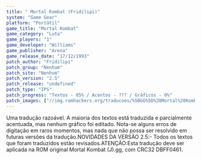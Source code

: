 ```yaml
---
title: " Mortal Kombat (Fridilipi)"
system: "Game Gear"
platform: "Portátil"
game_title: "Mortal Kombat"
game_category: "Luta"
game_players: "1"
game_developer: "Williams"
game_publisher: "Arena"
game_release_date: "17/12/1993"
patch_author: "Fridilipi"
patch_group: "Nenhum"
patch_site: "Nenhum"
patch_version: "2.5"
patch_release: "undefined"
patch_type: "IPS"
patch_progress: "Textos - 85% / Acentos - ??? / Gráficos - 0%"
patch_images: ["//img.romhackers.org/traducoes/%5BGG%5D%20Mortal%20Kombat%20-%20Fridilipi%20-%201.png","//img.romhackers.org/traducoes/%5BGG%5D%20Mortal%20Kombat%20-%20Fridilipi%20-%202.png","//img.romhackers.org/traducoes/%5BGG%5D%20Mortal%20Kombat%20-%20Fridilipi%20-%203.png"]
---
```

Uma tradução razoável. A maioria dos textos está traduzida e parcialmente acentuada, mas nenhum gráfico foi editado. Nota-se alguns erros de digitação em raros momentos, mas nada que não possa ser resolvido em futuras versões da tradução.NOVIDADES DA VERSÃO 2.5:- Todos os textos que foram traduzidos estão revisados.ATENÇÃO:Esta tradução deve ser aplicada na ROM original Mortal Kombat (J).gg, com CRC32 DBFF0461.